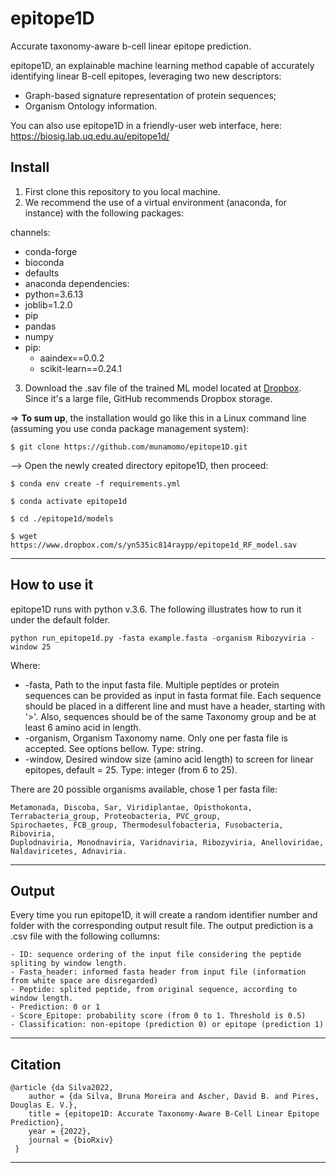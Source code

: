 # epitope1D
Accurate taxonomy-aware b-cell linear epitope prediction.

epitope1D, an explainable machine learning method capable of accurately identifying linear B-cell epitopes, leveraging two new descriptors: 
- Graph-based signature representation of protein sequences;
- Organism Ontology information.

You can also use epitope1D in a friendly-user web interface, here: https://biosig.lab.uq.edu.au/epitope1d/

## Install

1) First clone this repository to you local machine.
2) We recommend the use of a virtual environment (anaconda, for instance) with the following packages:

channels:
  - conda-forge
  - bioconda
  - defaults
  - anaconda
dependencies:
  - python=3.6.13
  - joblib=1.2.0
  - pip
  - pandas
  - numpy
  - pip:
    - aaindex==0.0.2
    - scikit-learn==0.24.1

3) Download the .sav file of the trained ML model located at [Dropbox](https://www.dropbox.com/s/yn535ic814raypp/epitope1d_RF_model.sav). Since it's a large file, GitHub recommends Dropbox storage.
	

=> **To sum up**, the installation would go like this in a Linux command line (assuming you use conda package management system):
```
$ git clone https://github.com/munamomo/epitope1D.git
```
--> Open the newly created directory epitope1D, then proceed:
```
$ conda env create -f requirements.yml

$ conda activate epitope1d

$ cd ./epitope1d/models

$ wget https://www.dropbox.com/s/yn535ic814raypp/epitope1d_RF_model.sav
```
---------------------------------------------------------------------------------------------------------------------------------------------------------
## How to use it

epitope1D runs with python v.3.6. 
The following illustrates how to run it under the default folder.
```
python run_epitope1d.py -fasta example.fasta -organism Ribozyviria -window 25
```
Where:
- -fasta, Path to the input fasta file. Multiple peptides or protein sequences can be provided as input in fasta format file. Each sequence should be placed in a different line and must have a header, starting with '>'. Also, sequences should be of the same Taxonomy group and be at least 6 amino acid in length.
- -organism, Organism Taxonomy name. Only one per fasta file is accepted. See options bellow. Type: string.
- -window, Desired window size (amino acid length) to screen for linear epitopes, default = 25. Type: integer (from 6 to 25).

There are 20 possible organisms available, chose 1 per fasta file: 
```
Metamonada, Discoba, Sar, Viridiplantae, Opisthokonta, Terrabacteria_group, Proteobacteria, PVC_group,
Spirochaetes, FCB_group, Thermodesulfobacteria, Fusobacteria, Riboviria, 
Duplodnaviria, Monodnaviria, Varidnaviria, Ribozyviria, Anelloviridae, Naldaviricetes, Adnaviria.
```

---------------------------------------------------------------------------------------------------------------------------------------------------------
## Output

Every time you run epitope1D, it will create a random identifier number and folder with the corresponding output result file.
The output prediction is a .csv file with the following collumns:
```
- ID: sequence ordering of the input file considering the peptide spliting by window length.
- Fasta_header: informed fasta header from input file (information from white space are disregarded)
- Peptide: splited peptide, from original sequence, according to window length.
- Prediction: 0 or 1
- Score_Epitope: probability score (from 0 to 1. Threshold is 0.5)
- Classification: non-epitope (prediction 0) or epitope (prediction 1)
```
---------------------------------------------------------------------------------------------------------------------------------------------------------
## Citation
```
@article {da Silva2022,
	author = {da Silva, Bruna Moreira and Ascher, David B. and Pires, Douglas E. V.},
	title = {epitope1D: Accurate Taxonomy-Aware B-Cell Linear Epitope Prediction},
	year = {2022},
	journal = {bioRxiv}
 }
 ```
---------------------------------------------------------------------------------------------------------------------------------------------------------
